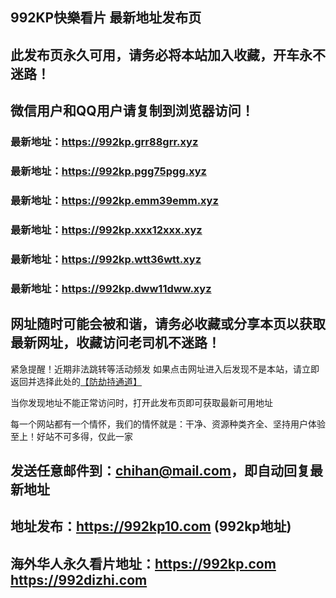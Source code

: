 ## **992KP快樂看片 最新地址发布页**
## 此发布页永久可用，请务必将本站加入收藏，开车永不迷路！
## 微信用户和QQ用户请复制到浏览器访问！
### 最新地址：https://992kp.grr88grr.xyz

### 最新地址：https://992kp.pgg75pgg.xyz

### 最新地址：https://992kp.emm39emm.xyz

### 最新地址：https://992kp.xxx12xxx.xyz

### 最新地址：https://992kp.wtt36wtt.xyz

### 最新地址：https://992kp.dww11dww.xyz


## 网址随时可能会被和谐，请务必收藏或分享本页以获取最新网址，收藏访问老司机不迷路！

紧急提醒！近期非法跳转等活动频发
如果点击网址进入后发现不是本站，请立即返回并选择此处的[【防劫持通道】](https://23.224.130.222:7583)

当你发现地址不能正常访问时，打开此发布页即可获取最新可用地址

每一个网站都有一个情怀，我们的情怀就是：干净、资源种类齐全、坚持用户体验至上！好站不可多得，仅此一家

## 发送任意邮件到：chihan@mail.com，即自动回复最新地址
## 地址发布：https://992kp10.com  (992kp地址)
## 海外华人永久看片地址：https://992kp.com  https://992dizhi.com
